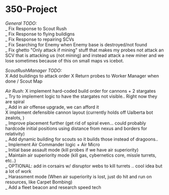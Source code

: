 350-Project
===========

*General TODO:*  
_ Fix Response to Scout Rush  
_ Fix Response to flying buildigns  
_ Fix Response to repairing SCVs  
_ Fix Searching for Enemy when Enemy base is destroyed/not found  
_ Fix ghetto "Only attack if mining" stuff that makes my probes not attack an SCV that is attacking us (not mining) and instead attack a new miner and we lose sometimes because of this on small maps vs icebot.

*ScoutRushManager TODO:*  
X Add buildings to attack order
X Return probes to Worker Manager when done  / Scout Map



*Air Rush:*
X implement hard-coded build order for cannons + 2 stargates  
  _ Try to implement logic to have the stargates not visible.. Right now they are spiral  
  _ Add in air offense upgrade, we can afford it  
X implement defensible cannon layout (currently holds off Ualberta bot zealots, )  
  _ Improve placement further (get rid of spiral even... could probably hardcode initial positions using distance from nexus and borders for relativity)  
_ Add dynamic building for scouts so it builds those instead of dragoons..  
_ Implement Air Commander logic + Air Micro  
	_ Initial base assault mode (kill probes if we have air superiority)  
	_ Maintain air superiority mode (kill gas, cybernetics core, missle turrets, etc..)  
		_ OPTIONAL: add in corsairs w/ disruptor webs to kill turrets .. cool idea but a lot of work  
	_ Harassment mode (When air superiority is lost, just do hit and run on resources, like Carpet Bombing)  
		_ Add a fleet beacon and research speed tech  
